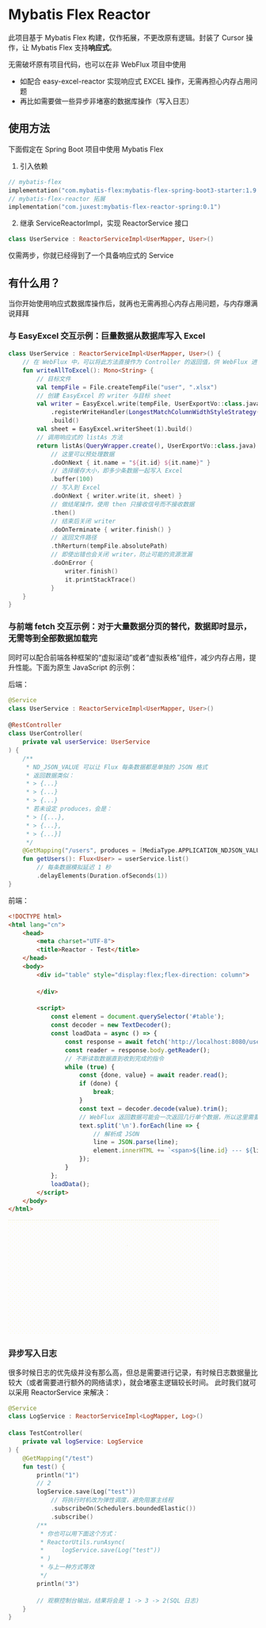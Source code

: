 # Mybatis Flex Reactor

此项目基于 Mybatis Flex 构建，仅作拓展，不更改原有逻辑。封装了 Cursor 操作，让 Mybatis Flex 支持**响应式**。

无需破坏原有项目代码，也可以在非 WebFlux 项目中使用
- 如配合 easy-excel-reactor 实现响应式 EXCEL 操作，无需再担心内存占用问题
- 再比如需要做一些异步非堵塞的数据库操作（写入日志）

## 使用方法
下面假定在 Spring Boot 项目中使用 Mybatis Flex
1. 引入依赖
```kotlin
// mybatis-flex
implementation("com.mybatis-flex:mybatis-flex-spring-boot3-starter:1.9.2")
// mybatis-flex-reactor 拓展
implementation("com.juxest:mybatis-flex-reactor-spring:0.1")
```
2. 继承 ServiceReactorImpl，实现 ReactorService 接口
```kotlin
class UserService : ReactorServiceImpl<UserMapper, User>()
``` 
仅需两步，你就已经得到了一个具备响应式的 Service

## 有什么用？
当你开始使用响应式数据库操作后，就再也无需再担心内存占用问题，与内存爆满说拜拜

### 与 EasyExcel 交互示例：巨量数据从数据库写入 Excel
```kotlin
class UserService : ReactorServiceImpl<UserMapper, User>() {
    // 在 WebFlux 中，可以将此方法直接作为 Controller 的返回值，供 WebFlux 进行调度，返回数据给前端
    fun writeAllToExcel(): Mono<String> {
        // 目标文件
        val tempFile = File.createTempFile("user", ".xlsx")
        // 创建 EasyExcel 的 writer 与目标 sheet
        val writer = EasyExcel.write(tempFile, UserExportVo::class.java)
            .registerWriteHandler(LongestMatchColumnWidthStyleStrategy())
            .build()
        val sheet = EasyExcel.writerSheet(1).build()
        // 调用响应式的 listAs 方法
        return listAs(QueryWrapper.create(), UserExportVo::class.java)
            // 这里可以预处理数据
            .doOnNext { it.name = "${it.id} ${it.name}" }
            // 选择缓存大小，即多少条数据一起写入 Excel
            .buffer(100)
            // 写入到 Excel
            .doOnNext { writer.write(it, sheet) }
            // 做结尾操作，使用 then 只接收信号而不接收数据
            .then()
            // 结束后关闭 writer
            .doOnTerminate { writer.finish() }
            // 返回文件路径
            .thRerturn(tempFile.absolutePath)
            // 即使出错也会关闭 writer，防止可能的资源泄漏
            .doOnError { 
                writer.finish()
                it.printStackTrace()
            }
    }
}
```

### 与前端 fetch 交互示例：对于大量数据分页的替代，数据即时显示，无需等到全部数据加载完
同时可以配合前端各种框架的“虚拟滚动”或者“虚拟表格”组件，减少内存占用，提升性能。下面为原生 JavaScript 的示例：

后端：
```kotlin
@Service
class UserService : ReactorServiceImpl<UserMapper, User>()

@RestController
class UserController(
    private val userService: UserService
) {
    /**
     * ND_JSON_VALUE 可以让 Flux 每条数据都是单独的 JSON 格式
     * 返回数据类似：
     * > {...}
     * > {...}
     * > {...}
     * 若未设定 produces，会是：
     * > [{...},
     * > {...},
     * > {...}]
     */
    @GetMapping("/users", produces = [MediaType.APPLICATION_NDJSON_VALUE])
    fun getUsers(): Flux<User> = userService.list()
        // 每条数据模拟延迟 1 秒
        .delayElements(Duration.ofSeconds(1))
}
```

前端：
```html
<!DOCTYPE html>
<html lang="cn">
    <head>
        <meta charset="UTF-8">
        <title>Reactor - Test</title>
    </head>
    <body>
        <div id="table" style="display:flex;flex-direction: column">

        </div>

        <script>
            const element = document.querySelector('#table');
            const decoder = new TextDecoder();
            const loadData = async () => {
                const response = await fetch('http://localhost:8080/users');
                const reader = response.body.getReader();
                // 不断读取数据直到收到完成的指令
                while (true) {
                    const {done, value} = await reader.read();
                    if (done) {
                        break;
                    }
                    const text = decoder.decode(value).trim();
                    // WebFlux 返回数据可能会一次返回几行单个数据，所以这里需要手动分割
                    text.split('\n').forEach(line => {
                        // 解析成 JSON
                        line = JSON.parse(line);
                        element.innerHTML += `<span>${line.id} --- ${line.name.substring(0, 1)}</span>`;
                    });
                }
            };
            loadData();
        </script>
    </body>
</html>
```
![fetch-demo](images/fetch-demo.gif)

### 异步写入日志
很多时候日志的优先级并没有那么高，但总是需要进行记录，有时候日志数据量比较大（或者需要进行额外的网络请求），就会堵塞主逻辑较长时间。
此时我们就可以采用 ReactorService 来解决：

```kotlin
@Service
class LogService : ReactorServiceImpl<LogMapper, Log>()

class TestController(
    private val logService: LogService
) {
    @GetMapping("/test")
    fun test() { 
        println("1")
        // 2
        logService.save(Log("test"))
            // 将执行时机改为弹性调度，避免阻塞主线程
            .subscribeOn(Schedulers.boundedElastic())
            .subscribe()
        /**
         * 你也可以用下面这个方式：
         * ReactorUtils.runAsync(
         *     logService.save(Log("test"))
         * )
         * 与上一种方式等效
         */
        println("3")
        
        // 观察控制台输出，结果将会是 1 -> 3 -> 2(SQL 日志)
    }
}
```